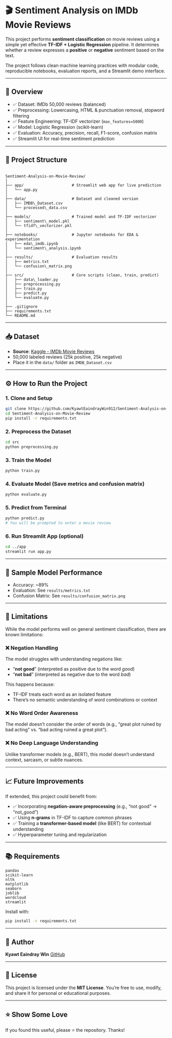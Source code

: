 # 🎬 Sentiment Analysis on IMDb Movie Reviews

This project performs **sentiment classification** on movie reviews using a simple yet effective **TF-IDF + Logistic Regression** pipeline. It determines whether a review expresses a **positive** or **negative** sentiment based on the text.

The project follows clean machine learning practices with modular code, reproducible notebooks, evaluation reports, and a Streamlit demo interface.

---

## 🧠 Overview

- ✅ Dataset: IMDb 50,000 reviews (balanced)
- ✅ Preprocessing: Lowercasing, HTML & punctuation removal, stopword filtering
- ✅ Feature Engineering: TF-IDF vectorizer (`max_features=5000`)
- ✅ Model: Logistic Regression (scikit-learn)
- ✅ Evaluation: Accuracy, precision, recall, F1-score, confusion matrix
- ✅ Streamlit UI for real-time sentiment prediction

---

## 📁 Project Structure

```

Sentiment-Analysis-on-Movie-Review/
│
├── app/                     # Streamlit web app for live prediction
│   └── app.py
│
├── data/                    # Dataset and cleaned version
│   ├── IMDB\_Dataset.csv
│   └── processed\_data.csv
│
├── models/                  # Trained model and TF-IDF vectorizer
│   ├── sentiment\_model.pkl
│   └── tfidf\_vectorizer.pkl
│
├── notebooks/               # Jupyter notebooks for EDA & experimentation
│   ├── eda\_imdb.ipynb
│   └── sentiment\_analysis.ipynb
│
├── results/                 # Evaluation results
│   ├── metrics.txt
│   └── confusion\_matrix.png
│
├── src/                     # Core scripts (clean, train, predict)
│   ├── data\_loader.py
│   ├── preprocessing.py
│   ├── train.py
│   ├── predict.py
│   └── evaluate.py
│
├── .gitignore
├── requirements.txt
└── README.md

````

---

## 📥 Dataset

- **Source**: [Kaggle - IMDb Movie Reviews](https://www.kaggle.com/datasets/lakshmi25npathi/imdb-dataset-of-50k-movie-reviews)
- 50,000 labeled reviews (25k positive, 25k negative)
- Place it in the `data/` folder as `IMDB_Dataset.csv`

---

## ⚙️ How to Run the Project

### 1. Clone and Setup

```bash
git clone https://github.com/KyawtEaindrayWin912/Sentiment-Analysis-on-Movie-Review.git
cd Sentiment-Analysis-on-Movie-Review
pip install -r requirements.txt
````

### 2. Preprocess the Dataset

```bash
cd src
python preprocessing.py
```

### 3. Train the Model

```bash
python train.py
```

### 4. Evaluate Model (Save metrics and confusion matrix)

```bash
python evaluate.py
```

### 5. Predict from Terminal

```bash
python predict.py
# You will be prompted to enter a movie review
```

### 6. Run Streamlit App (optional)

```bash
cd ../app
streamlit run app.py
```

---

## 🧪 Sample Model Performance

* Accuracy: \~89%
* Evaluation: See `results/metrics.txt`
* Confusion Matrix: See `results/confusion_matrix.png`

---

## 📌 Limitations

While the model performs well on general sentiment classification, there are known limitations:

### ❌ Negation Handling

The model struggles with understanding negations like:

* “**not good**” (interpreted as positive due to the word *good*)
* “**not bad**” (interpreted as negative due to the word *bad*)

This happens because:

* TF-IDF treats each word as an isolated feature
* There’s no semantic understanding of word combinations or context

### ❌ No Word Order Awareness

The model doesn’t consider the order of words (e.g., “great plot ruined by bad acting” vs. “bad acting ruined a great plot”).

### ❌ No Deep Language Understanding

Unlike transformer models (e.g., BERT), this model doesn’t understand context, sarcasm, or subtle nuances.

---

## 📈 Future Improvements

If extended, this project could benefit from:

* ✅ Incorporating **negation-aware preprocessing** (e.g., “not good” → “not\_good”)
* ✅ Using **n-grams** in TF-IDF to capture common phrases
* ✅ Training a **transformer-based model** (like BERT) for contextual understanding
* ✅ Hyperparameter tuning and regularization

---

## 📚 Requirements

```
pandas
scikit-learn
nltk
matplotlib
seaborn
joblib
wordcloud
streamlit
```

Install with:

```bash
pip install -r requirements.txt
```

---

## 🙋 Author

**Kyawt Eaindray Win**
[GitHub](https://github.com/KyawtEaindrayWin912)

---

## 📄 License

This project is licensed under the **MIT License**.
You’re free to use, modify, and share it for personal or educational purposes.

---

## ⭐ Show Some Love

If you found this useful, please ⭐ the repository. Thanks!
